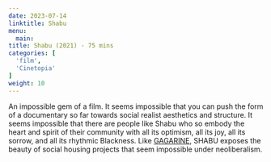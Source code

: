 ```yaml
---
date: 2023-07-14
linktitle: Shabu
menu:
  main:
title: Shabu (2021) - 75 mins
categories: [
  'film',
  'Cinetopia'
]
weight: 10
---
```


An impossible gem of a film. It seems impossible that you can push the form of a documentary so far towards social realist aesthetics and structure. It seems impossible that there are people like Shabu who so embody the heart and spirit of their community with all its optimism, all its joy, all its sorrow, and all its rhythmic Blackness. Like [GAGARINE](https://podcasters.spotify.com/pod/show/cinetopia/episodes/September-2021-on-EH-FM-Annette--Rose-Plays-Julie--Gagarine-and-The-Last-Forest-e17kik3), SHABU exposes the beauty of social housing projects that seem impossible under neoliberalism.

